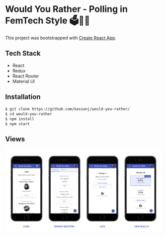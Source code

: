 # Would You Rather - Polling in FemTech Style 🗳️👩‍💻

This project was bootstrapped with [Create React App](https://github.com/facebookincubator/create-react-app).

## Tech Stack
- React
- Redux
- React Router
- Material UI

## Installation

```
$ git clone https://github.com/kassanj/would-you-rather/
$ cd would-you-rather
$ npm install
$ npm start
```

## Views
![alt text](https://github.com/kassanj/would-you-rather/blob/master/public/iphone-views.png)
